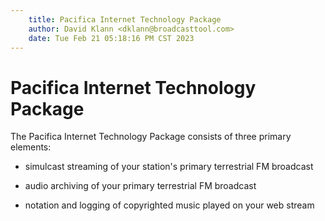 ```yaml
---
	title: Pacifica Internet Technology Package
	author: David Klann <dklann@broadcasttool.com>
	date: Tue Feb 21 05:18:16 PM CST 2023
---
```

<!-- Create formatted output with one of these commands:
	pandoc --toc --standalone --self-contained -f markdown -t html -o index.html index.md
	pandoc --toc --standalone --self-contained -f markdown -t latex -o index.pdf index.md
-->
# Pacifica Internet Technology Package #

The Pacifica Internet Technology Package consists of three primary elements:

- simulcast streaming of your station's primary terrestrial FM broadcast

- audio archiving of your primary terrestrial FM broadcast

- notation and logging of copyrighted music played on your web stream

<!--toc-->
